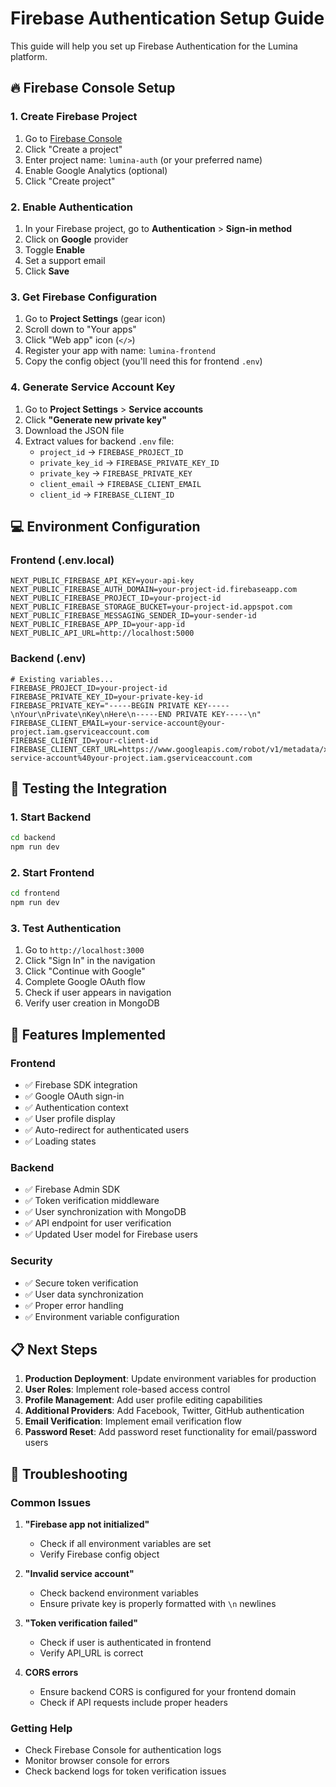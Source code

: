 # Firebase Authentication Setup Guide

This guide will help you set up Firebase Authentication for the Lumina platform.

## 🔥 Firebase Console Setup

### 1. Create Firebase Project
1. Go to [Firebase Console](https://console.firebase.google.com)
2. Click "Create a project"
3. Enter project name: `lumina-auth` (or your preferred name)
4. Enable Google Analytics (optional)
5. Click "Create project"

### 2. Enable Authentication
1. In your Firebase project, go to **Authentication** > **Sign-in method**
2. Click on **Google** provider
3. Toggle **Enable**
4. Set a support email
5. Click **Save**

### 3. Get Firebase Configuration
1. Go to **Project Settings** (gear icon)
2. Scroll down to "Your apps"
3. Click "Web app" icon (`</>`)
4. Register your app with name: `lumina-frontend`
5. Copy the config object (you'll need this for frontend `.env`)

### 4. Generate Service Account Key
1. Go to **Project Settings** > **Service accounts**
2. Click **"Generate new private key"**
3. Download the JSON file
4. Extract values for backend `.env` file:
   - `project_id` → `FIREBASE_PROJECT_ID`
   - `private_key_id` → `FIREBASE_PRIVATE_KEY_ID`
   - `private_key` → `FIREBASE_PRIVATE_KEY`
   - `client_email` → `FIREBASE_CLIENT_EMAIL`
   - `client_id` → `FIREBASE_CLIENT_ID`

## 💻 Environment Configuration

### Frontend (.env.local)
```env
NEXT_PUBLIC_FIREBASE_API_KEY=your-api-key
NEXT_PUBLIC_FIREBASE_AUTH_DOMAIN=your-project-id.firebaseapp.com
NEXT_PUBLIC_FIREBASE_PROJECT_ID=your-project-id
NEXT_PUBLIC_FIREBASE_STORAGE_BUCKET=your-project-id.appspot.com
NEXT_PUBLIC_FIREBASE_MESSAGING_SENDER_ID=your-sender-id
NEXT_PUBLIC_FIREBASE_APP_ID=your-app-id
NEXT_PUBLIC_API_URL=http://localhost:5000
```

### Backend (.env)
```env
# Existing variables...
FIREBASE_PROJECT_ID=your-project-id
FIREBASE_PRIVATE_KEY_ID=your-private-key-id
FIREBASE_PRIVATE_KEY="-----BEGIN PRIVATE KEY-----\nYour\nPrivate\nKey\nHere\n-----END PRIVATE KEY-----\n"
FIREBASE_CLIENT_EMAIL=your-service-account@your-project.iam.gserviceaccount.com
FIREBASE_CLIENT_ID=your-client-id
FIREBASE_CLIENT_CERT_URL=https://www.googleapis.com/robot/v1/metadata/x509/your-service-account%40your-project.iam.gserviceaccount.com
```

## 🚀 Testing the Integration

### 1. Start Backend
```bash
cd backend
npm run dev
```

### 2. Start Frontend
```bash
cd frontend
npm run dev
```

### 3. Test Authentication
1. Go to `http://localhost:3000`
2. Click "Sign In" in the navigation
3. Click "Continue with Google"
4. Complete Google OAuth flow
5. Check if user appears in navigation
6. Verify user creation in MongoDB

## 🔧 Features Implemented

### Frontend
- ✅ Firebase SDK integration
- ✅ Google OAuth sign-in
- ✅ Authentication context
- ✅ User profile display
- ✅ Auto-redirect for authenticated users
- ✅ Loading states

### Backend
- ✅ Firebase Admin SDK
- ✅ Token verification middleware
- ✅ User synchronization with MongoDB
- ✅ API endpoint for user verification
- ✅ Updated User model for Firebase users

### Security
- ✅ Secure token verification
- ✅ User data synchronization
- ✅ Proper error handling
- ✅ Environment variable configuration

## 📋 Next Steps

1. **Production Deployment**: Update environment variables for production
2. **User Roles**: Implement role-based access control
3. **Profile Management**: Add user profile editing capabilities
4. **Additional Providers**: Add Facebook, Twitter, GitHub authentication
5. **Email Verification**: Implement email verification flow
6. **Password Reset**: Add password reset functionality for email/password users

## 🐛 Troubleshooting

### Common Issues

1. **"Firebase app not initialized"**
   - Check if all environment variables are set
   - Verify Firebase config object

2. **"Invalid service account"**
   - Check backend environment variables
   - Ensure private key is properly formatted with `\n` newlines

3. **"Token verification failed"**
   - Check if user is authenticated in frontend
   - Verify API_URL is correct

4. **CORS errors**
   - Ensure backend CORS is configured for your frontend domain
   - Check if API requests include proper headers

### Getting Help
- Check Firebase Console for authentication logs
- Monitor browser console for errors
- Check backend logs for token verification issues
